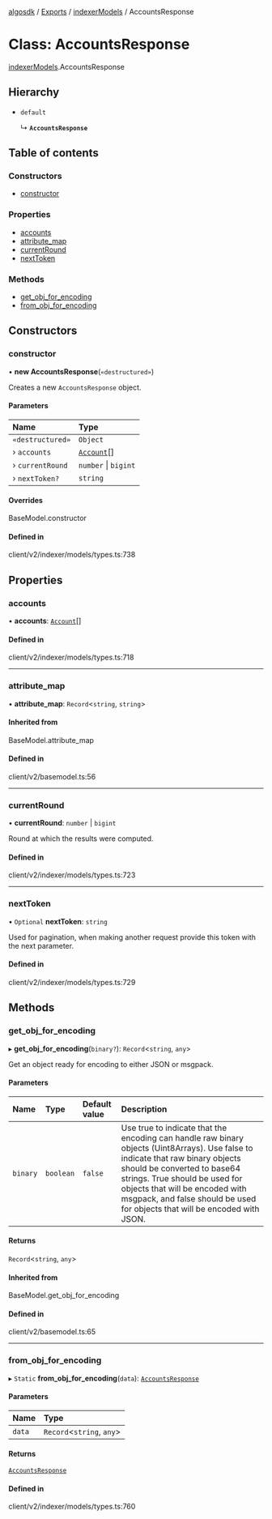 [algosdk](../README.md) / [Exports](../modules.md) / [indexerModels](../modules/indexerModels.md) / AccountsResponse

# Class: AccountsResponse

[indexerModels](../modules/indexerModels.md).AccountsResponse

## Hierarchy

- `default`

  ↳ **`AccountsResponse`**

## Table of contents

### Constructors

- [constructor](indexerModels.AccountsResponse.md#constructor)

### Properties

- [accounts](indexerModels.AccountsResponse.md#accounts)
- [attribute\_map](indexerModels.AccountsResponse.md#attribute_map)
- [currentRound](indexerModels.AccountsResponse.md#currentround)
- [nextToken](indexerModels.AccountsResponse.md#nexttoken)

### Methods

- [get\_obj\_for\_encoding](indexerModels.AccountsResponse.md#get_obj_for_encoding)
- [from\_obj\_for\_encoding](indexerModels.AccountsResponse.md#from_obj_for_encoding)

## Constructors

### constructor

• **new AccountsResponse**(`«destructured»`)

Creates a new `AccountsResponse` object.

#### Parameters

| Name | Type |
| :------ | :------ |
| `«destructured»` | `Object` |
| › `accounts` | [`Account`](indexerModels.Account.md)[] |
| › `currentRound` | `number` \| `bigint` |
| › `nextToken?` | `string` |

#### Overrides

BaseModel.constructor

#### Defined in

client/v2/indexer/models/types.ts:738

## Properties

### accounts

• **accounts**: [`Account`](indexerModels.Account.md)[]

#### Defined in

client/v2/indexer/models/types.ts:718

___

### attribute\_map

• **attribute\_map**: `Record`\<`string`, `string`\>

#### Inherited from

BaseModel.attribute\_map

#### Defined in

client/v2/basemodel.ts:56

___

### currentRound

• **currentRound**: `number` \| `bigint`

Round at which the results were computed.

#### Defined in

client/v2/indexer/models/types.ts:723

___

### nextToken

• `Optional` **nextToken**: `string`

Used for pagination, when making another request provide this token with the
next parameter.

#### Defined in

client/v2/indexer/models/types.ts:729

## Methods

### get\_obj\_for\_encoding

▸ **get_obj_for_encoding**(`binary?`): `Record`\<`string`, `any`\>

Get an object ready for encoding to either JSON or msgpack.

#### Parameters

| Name | Type | Default value | Description |
| :------ | :------ | :------ | :------ |
| `binary` | `boolean` | `false` | Use true to indicate that the encoding can handle raw binary objects (Uint8Arrays). Use false to indicate that raw binary objects should be converted to base64 strings. True should be used for objects that will be encoded with msgpack, and false should be used for objects that will be encoded with JSON. |

#### Returns

`Record`\<`string`, `any`\>

#### Inherited from

BaseModel.get\_obj\_for\_encoding

#### Defined in

client/v2/basemodel.ts:65

___

### from\_obj\_for\_encoding

▸ `Static` **from_obj_for_encoding**(`data`): [`AccountsResponse`](indexerModels.AccountsResponse.md)

#### Parameters

| Name | Type |
| :------ | :------ |
| `data` | `Record`\<`string`, `any`\> |

#### Returns

[`AccountsResponse`](indexerModels.AccountsResponse.md)

#### Defined in

client/v2/indexer/models/types.ts:760
